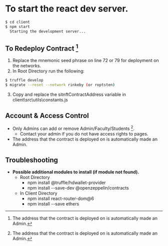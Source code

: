 # To start the react dev server.
```sh
$ cd client
$ npm start
  Starting the development server...
```

## To Redeploy Contract [^1]
1. Replace the mnemonic seed phrase on line 72 or 79 for deployment on the networks.
2. In Root Directory run the following:
```sh
$ truffle develop
$ migrate --reset --network rinkeby (or roptsten)
```
3. Copy and replace the sitnftContractAddress variable in client\src\utils\constants.js

[^1]: The address that the contract is deployed on is automatically made an Admin.

## Account & Access Control
- Only Admins can add or remove Admin/Faculty/Students [^1].
  - Contact your admin if you do not have access rights to pages.
- The address that the contract is deployed on is automatically made an Admin.

## Troubleshooting
- __Possible additional modules to install (if module not found).__
  - Root Directory
    - npm install @truffle/hdwallet-provider
    - npm install --save-dev @openzeppelin/contracts
  - In Client Directory
    - npm install react-router-dom@6
    - npm install --save ethers
